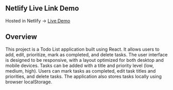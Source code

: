 ## Netlify Live Link Demo
Hosted in Netlify -> [Live Demo](https://todo-app-task-list.netlify.app)

## Overview

This project is a Todo List application built using React. It allows users to add, edit, prioritize, mark as completed, and delete tasks. The user interface is designed to be responsive, with a layout optimized for both desktop and mobile devices. Tasks can be added with a title and priority level (low, medium, high). Users can mark tasks as completed, edit task titles and priorities, and delete tasks. The application also stores tasks locally using browser localStorage.